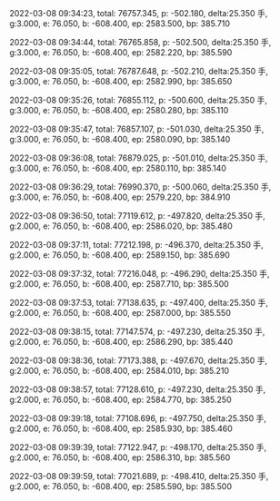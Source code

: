 2022-03-08 09:34:23, total: 76757.345, p: -502.180, delta:25.350 手, g:3.000, e: 76.050, b: -608.400, ep: 2583.500, bp: 385.710

2022-03-08 09:34:44, total: 76765.858, p: -502.500, delta:25.350 手, g:3.000, e: 76.050, b: -608.400, ep: 2582.220, bp: 385.590

2022-03-08 09:35:05, total: 76787.648, p: -502.210, delta:25.350 手, g:3.000, e: 76.050, b: -608.400, ep: 2582.990, bp: 385.650

2022-03-08 09:35:26, total: 76855.112, p: -500.600, delta:25.350 手, g:3.000, e: 76.050, b: -608.400, ep: 2580.280, bp: 385.110

2022-03-08 09:35:47, total: 76857.107, p: -501.030, delta:25.350 手, g:3.000, e: 76.050, b: -608.400, ep: 2580.090, bp: 385.140

2022-03-08 09:36:08, total: 76879.025, p: -501.010, delta:25.350 手, g:3.000, e: 76.050, b: -608.400, ep: 2580.110, bp: 385.140

2022-03-08 09:36:29, total: 76990.370, p: -500.060, delta:25.350 手, g:3.000, e: 76.050, b: -608.400, ep: 2579.220, bp: 384.910

2022-03-08 09:36:50, total: 77119.612, p: -497.820, delta:25.350 手, g:2.000, e: 76.050, b: -608.400, ep: 2586.020, bp: 385.480

2022-03-08 09:37:11, total: 77212.198, p: -496.370, delta:25.350 手, g:2.000, e: 76.050, b: -608.400, ep: 2589.150, bp: 385.690

2022-03-08 09:37:32, total: 77216.048, p: -496.290, delta:25.350 手, g:2.000, e: 76.050, b: -608.400, ep: 2587.710, bp: 385.500

2022-03-08 09:37:53, total: 77138.635, p: -497.400, delta:25.350 手, g:2.000, e: 76.050, b: -608.400, ep: 2587.000, bp: 385.550

2022-03-08 09:38:15, total: 77147.574, p: -497.230, delta:25.350 手, g:2.000, e: 76.050, b: -608.400, ep: 2586.290, bp: 385.440

2022-03-08 09:38:36, total: 77173.388, p: -497.670, delta:25.350 手, g:2.000, e: 76.050, b: -608.400, ep: 2584.010, bp: 385.210

2022-03-08 09:38:57, total: 77128.610, p: -497.230, delta:25.350 手, g:2.000, e: 76.050, b: -608.400, ep: 2584.770, bp: 385.250

2022-03-08 09:39:18, total: 77108.696, p: -497.750, delta:25.350 手, g:2.000, e: 76.050, b: -608.400, ep: 2585.930, bp: 385.460

2022-03-08 09:39:39, total: 77122.947, p: -498.170, delta:25.350 手, g:2.000, e: 76.050, b: -608.400, ep: 2586.310, bp: 385.560

2022-03-08 09:39:59, total: 77021.689, p: -498.410, delta:25.350 手, g:2.000, e: 76.050, b: -608.400, ep: 2585.590, bp: 385.500